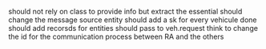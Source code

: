 should not rely on class to provide info but extract the essential
should change the message source entity
should add a sk for every vehicule     done
should add recorsds for entities
should pass to veh.request
think to change the id for the communication process between RA and the others